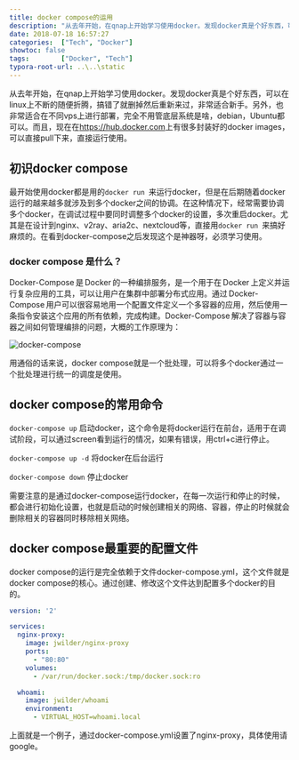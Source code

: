 ```yaml
---
title: docker compose的运用
description: "从去年开始，在qnap上开始学习使用docker。发现docker真是个好东西，可以在Linux上不断的随便折腾，搞错了就删掉然后重新来过，非常适合新手。另外，也非常适合在不同vps上进行部署，完全不用管底层系统是啥，debian，Ubuntu都可以。而且，现在在https://hub.docker.com上有很多封装好的docker images，可以直接pull下来，直接运行使用。  "
date: 2018-07-18 16:57:27
categories:  ["Tech", "Docker"]
showtoc: false 
tags:        ["Docker", "Tech"]
typora-root-url: ..\..\static
---
```

从去年开始，在qnap上开始学习使用docker。发现docker真是个好东西，可以在linux上不断的随便折腾，搞错了就删掉然后重新来过，非常适合新手。另外，也非常适合在不同vps上进行部署，完全不用管底层系统是啥，debian，Ubuntu都可以。而且，现在在<https://hub.docker.com>上有很多封装好的docker images，可以直接pull下来，直接运行使用。  
<!--more-->

## 初识docker compose  

最开始使用docker都是用的`docker run `来运行docker，但是在后期随着docker运行的越来越多就涉及到多个docker之间的协调。在这种情况下，经常需要协调多个docker，在调试过程中要同时调整多个docker的设置，多次重启docker。尤其是在设计到nginx、v2ray、aria2c、nextcloud等，直接用`docker run `来搞好麻烦的。在看到docker-compose之后发现这个是神器呀，必须学习使用。  

### docker compose 是什么？  

Docker-Compose 是 Docker 的一种编排服务，是一个用于在 Docker 上定义并运行复杂应用的工具，可以让用户在集群中部署分布式应用。通过 Docker-Compose 用户可以很容易地用一个配置文件定义一个多容器的应用，然后使用一条指令安装这个应用的所有依赖，完成构建。Docker-Compose 解决了容器与容器之间如何管理编排的问题，大概的工作原理为：

![docker-compose](/img/docker-compose.png)

用通俗的话来说，docker compose就是一个批处理，可以将多个docker通过一个批处理进行统一的调度是使用。  

## docker compose的常用命令

`docker-compose up` 启动docker，这个命令是将docker运行在前台，适用于在调试阶段，可以通过screen看到运行的情况，如果有错误，用ctrl+c进行停止。  

`docker-compose up -d` 将docker在后台运行

`docker-compose down` 停止docker 

需要注意的是通过docker-compose运行docker，在每一次运行和停止的时候，都会进行初始化设置，也就是启动的时候创建相关的网络、容器，停止的时候就会删除相关的容器同时移除相关网络。  

## docker compose最重要的配置文件  

docker compose的运行是完全依赖于文件docker-compose.yml，这个文件就是docker compose的核心。通过创建、修改这个文件达到配置多个docker的目的。  

```yml
version: '2'

services:
  nginx-proxy:
    image: jwilder/nginx-proxy
    ports:
      - "80:80"
    volumes:
      - /var/run/docker.sock:/tmp/docker.sock:ro

  whoami:
    image: jwilder/whoami
    environment:
      - VIRTUAL_HOST=whoami.local
```

上面就是一个例子，通过docker-compose.yml设置了nginx-proxy，具体使用请google。
